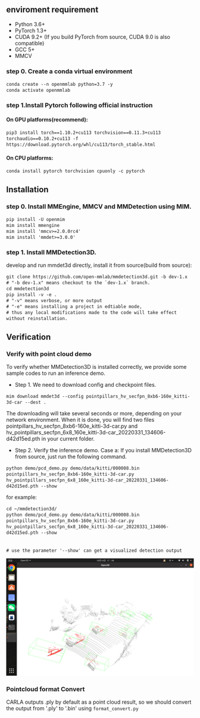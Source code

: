 ## enviroment requirement
* Python 3.6+
* PyTorch 1.3+
* CUDA 9.2+ (If you build PyTorch from source, CUDA 9.0 is also compatible)
* GCC 5+
* MMCV
### step 0. Create a conda virtual environment
```
conda create --n openmmlab python=3.7 -y
conda activate openmmlab
```

### step 1.Install Pytorch following official instruction
#### On GPU platforms(recommend):
```
pip3 install torch==1.10.2+cu113 torchvision==0.11.3+cu113 torchaudio==0.10.2+cu113 -f https://download.pytorch.org/whl/cu113/torch_stable.html
```

#### On CPU platforms:
```
conda install pytorch torchvision cpuonly -c pytorch
```

## Installation

### step 0. Install MMEngine, MMCV and MMDetection using MIM.
```
pip install -U openmim
mim install mmengine
mim install 'mmcv>=2.0.0rc4'
mim install 'mmdet>=3.0.0'
```

### step 1. Install MMDetection3D.
develop and run mmdet3d directly, install it from source(build from source):
```
git clone https://github.com/open-mmlab/mmdetection3d.git -b dev-1.x
# "-b dev-1.x" means checkout to the `dev-1.x` branch.
cd mmdetection3d
pip install -v -e .
# "-v" means verbose, or more output
# "-e" means installing a project in edtiable mode,
# thus any local modifications made to the code will take effect without reinstallation.
```

## Verification
### Verify with point cloud demo 
To verify whether MMDetection3D is installed correctly, we provide some sample codes to run an inference demo.
* Step 1. We need to download config and checkpoint files.
```
mim download mmdet3d --config pointpillars_hv_secfpn_8xb6-160e_kitti-3d-car --dest .
```
The downloading will take several seconds or more, depending on your network environment. When it is done, you will find two files pointpillars_hv_secfpn_8xb6-160e_kitti-3d-car.py and hv_pointpillars_secfpn_6x8_160e_kitti-3d-car_20220331_134606-d42d15ed.pth in your current folder.

* Step 2. Verify the inference demo.
Case a: If you install MMDetection3D from source, just run the following command.
```
python demo/pcd_demo.py demo/data/kitti/000008.bin pointpillars_hv_secfpn_8xb6-160e_kitti-3d-car.py hv_pointpillars_secfpn_6x8_160e_kitti-3d-car_20220331_134606-d42d15ed.pth --show
```

for example:
```
cd ~/mmdetection3d/
python demo/pcd_demo.py demo/data/kitti/000008.bin pointpillars_hv_secfpn_8xb6-160e_kitti-3d-car.py hv_pointpillars_secfpn_6x8_160e_kitti-3d-car_20220331_134606-d42d15ed.pth --show


# use the parameter '--show' can get a visualized detection output
```
![demo](https://github.com/memory009/mmdetection3D/blob/main/figure/detect_000008.png)


### Pointcloud format Convert
CARLA outputs .ply by default as a point cloud result, so we should convert the output from '.ply' to '.bin' using ```format_convert.py``` 


